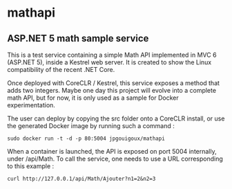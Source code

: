 # mathapi
## ASP.NET 5 math sample service ##

This is a test service containing a simple Math API implemented in MVC 6 (ASP.NET 5), inside a Kestrel web server. It is created to show the Linux compatibility of the recent .NET Core.

Once deployed with CoreCLR / Kestrel, this service exposes a method that adds two integers. Maybe one day this project will evolve into a complete math API, but for now, it is only used as a sample for Docker experimentation.

The user can deploy by copying the src folder onto a CoreCLR install, or use the generated Docker image by running such a command :
 
    sudo docker run -t -d -p 80:5004 jpgouigoux/mathapi

When a container is launched, the API is exposed on port 5004 internally, under /api/Math. To call the service, one needs to use a URL corresponding to this example :

    curl http://127.0.0.1/api/Math/Ajouter?n1=2&n2=3

